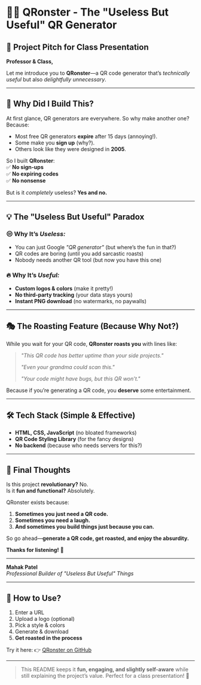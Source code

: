 # 🧟‍♂️ QRonster - The "Useless But Useful" QR Generator  

## 📌 Project Pitch for Class Presentation  

**Professor & Class,**  

Let me introduce you to **QRonster**—a QR code generator that’s *technically useful* but also *delightfully unnecessary*.  

---

## 🤔 Why Did I Build This?  
At first glance, QR generators are everywhere. So why make another one? Because:  
- Most free QR generators **expire** after 15 days (annoying!).  
- Some make you **sign up** (why?).  
- Others look like they were designed in **2005**.  

So I built **QRonster**:  
✅ **No sign-ups**  
✅ **No expiring codes**  
✅ **No nonsense**  

But is it *completely* useless? **Yes and no.**  

---

## 💡 The "Useless But Useful" Paradox  

### 😒 Why It’s *Useless:*  
- You can just Google *"QR generator"* (but where’s the fun in that?)  
- QR codes are boring (until you add sarcastic roasts)  
- Nobody needs another QR tool (but now you have this one)  

### 🔥 Why It’s *Useful:*  
- **Custom logos & colors** (make it pretty!)  
- **No third-party tracking** (your data stays yours)  
- **Instant PNG download** (no watermarks, no paywalls)  

---

## 🎭 The Roasting Feature (Because Why Not?)  
While you wait for your QR code, **QRonster roasts you** with lines like:  
> *"This QR code has better uptime than your side projects."*  
>  
> *"Even your grandma could scan this."*  
>  
> *"Your code might have bugs, but this QR won’t."*  

Because if you’re generating a QR code, you **deserve** some entertainment.  

---

## 🛠 Tech Stack (Simple & Effective)  
- **HTML, CSS, JavaScript** (no bloated frameworks)  
- **QR Code Styling Library** (for the fancy designs)  
- **No backend** (because who needs servers for this?)  

---

## 🎤 Final Thoughts  
Is this project **revolutionary?** No.  
Is it **fun and functional?** Absolutely.  

QRonster exists because:  
1. **Sometimes you just need a QR code.**  
2. **Sometimes you need a laugh.**  
3. **And sometimes you build things just because you can.**  

So go ahead—**generate a QR code, get roasted, and enjoy the absurdity.**  

**Thanks for listening!** 🚀  

---

**Mahak Patel**  
*Professional Builder of "Useless But Useful" Things*  

---

## 🔗 How to Use?  
1. Enter a URL  
2. Upload a logo (optional)  
3. Pick a style & colors  
4. Generate & download  
5. **Get roasted in the process**  

Try it here: 👉 [QRonster on GitHub](https://github.com/Oyemahak/QRonster)  

---

> This README keeps it **fun, engaging, and slightly self-aware** while still explaining the project’s value. Perfect for a class presentation! 🎉
